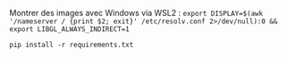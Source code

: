 Montrer des images avec Windows via WSL2 :
```export DISPLAY=$(awk '/nameserver / {print $2; exit}' /etc/resolv.conf 2>/dev/null):0 && export LIBGL_ALWAYS_INDIRECT=1```

```pip install -r requirements.txt```